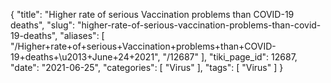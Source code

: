 {
    "title": "Higher rate of serious Vaccination problems than COVID-19 deaths",
    "slug": "higher-rate-of-serious-vaccination-problems-than-covid-19-deaths",
    "aliases": [
        "/Higher+rate+of+serious+Vaccination+problems+than+COVID-19+deaths+\u2013+June+24+2021",
        "/12687"
    ],
    "tiki_page_id": 12687,
    "date": "2021-06-25",
    "categories": [
        "Virus"
    ],
    "tags": [
        "Virus"
    ]
}